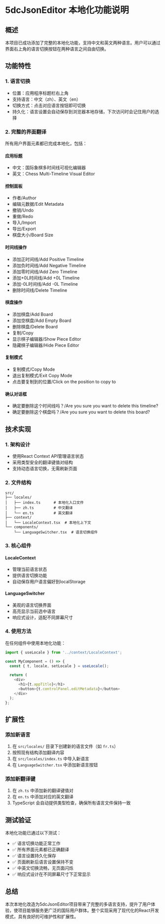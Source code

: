 # 5dcJsonEditor 本地化功能说明

## 概述

本项目已成功添加了完整的本地化功能，支持中文和英文两种语言。用户可以通过界面右上角的语言切换按钮在两种语言之间自由切换。

## 功能特性

### 1. 语言切换
- 位置：应用程序标题栏右上角
- 支持语言：中文（zh）、英文（en）
- 切换方式：点击对应语言按钮即可切换
- 持久化：语言设置会自动保存到浏览器本地存储，下次访问时会记住用户的选择

### 2. 完整的界面翻译
所有用户界面元素都已完成本地化，包括：

#### 应用标题
- 中文：国际象棋多时间线可视化编辑器
- 英文：Chess Multi-Timeline Visual Editor

#### 控制面板
- 作者/Author
- 编辑元数据/Edit Metadata
- 撤销/Undo
- 重做/Redo
- 导入/Import
- 导出/Export
- 棋盘大小/Board Size

#### 时间线操作
- 添加正时间线/Add Positive Timeline
- 添加负时间线/Add Negative Timeline
- 添加零时间线/Add Zero Timeline
- 添加+0L时间线/Add +0L Timeline
- 添加-0L时间线/Add -0L Timeline
- 删除时间线/Delete Timeline

#### 棋盘操作
- 添加棋盘/Add Board
- 添加空棋盘/Add Empty Board
- 删除棋盘/Delete Board
- 复制/Copy
- 显示棋子编辑器/Show Piece Editor
- 隐藏棋子编辑器/Hide Piece Editor

#### 复制模式
- 复制模式/Copy Mode
- 退出复制模式/Exit Copy Mode
- 点击要复制到的位置/Click on the position to copy to

#### 确认对话框
- 确定要删除这个时间线吗？/Are you sure you want to delete this timeline?
- 确定要删除这个棋盘吗？/Are you sure you want to delete this board?

## 技术实现

### 1. 架构设计
- 使用React Context API管理语言状态
- 采用类型安全的翻译键值对结构
- 支持动态语言切换，无需刷新页面

### 2. 文件结构
```
src/
├── locales/
│   ├── index.ts      # 本地化入口文件
│   ├── zh.ts         # 中文翻译
│   └── en.ts         # 英文翻译
├── context/
│   └── LocaleContext.tsx  # 本地化上下文
└── components/
    └── LanguageSwitcher.tsx  # 语言切换组件
```

### 3. 核心组件

#### LocaleContext
- 管理当前语言状态
- 提供语言切换功能
- 自动保存用户语言偏好到localStorage

#### LanguageSwitcher
- 美观的语言切换界面
- 高亮显示当前选中语言
- 响应式设计，适配不同屏幕尺寸

### 4. 使用方法
在任何组件中使用本地化功能：

```typescript
import { useLocale } from '../context/LocaleContext';

const MyComponent = () => {
  const { t, locale, setLocale } = useLocale();
  
  return (
    <div>
      <h1>{t.appTitle}</h1>
      <button>{t.controlPanel.editMetadata}</button>
    </div>
  );
};
```

## 扩展性

### 添加新语言
1. 在 `src/locales/` 目录下创建新的语言文件（如 `fr.ts`）
2. 按照现有结构添加翻译内容
3. 在 `src/locales/index.ts` 中导入新语言
4. 在 `LanguageSwitcher.tsx` 中添加新语言按钮

### 添加新翻译键
1. 在 `zh.ts` 中添加新的翻译键值对
2. 在 `en.ts` 中添加对应的英文翻译
3. TypeScript 会自动提供类型检查，确保所有语言文件保持一致

## 测试验证

本地化功能已通过以下测试：
- ✅ 语言切换功能正常工作
- ✅ 所有界面元素都已正确翻译
- ✅ 语言设置持久化保存
- ✅ 页面刷新后语言设置保持不变
- ✅ 中英文切换流畅，无页面闪烁
- ✅ 响应式设计在不同屏幕尺寸下正常显示

## 总结

本次本地化改造为5dcJsonEditor项目带来了完整的多语言支持，提升了用户体验，使项目能够服务更广泛的国际用户群体。整个实现采用了现代化的React开发模式，具有良好的可维护性和扩展性。

